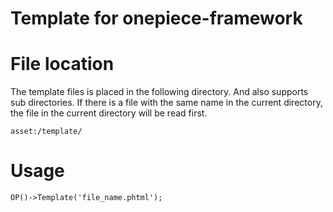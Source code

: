 Template for onepiece-framework
===

# File location

 The template files is placed in the following directory.
 And also supports sub directories.
 If there is a file with the same name in the current directory, the file in the current directory will be read first.

```
asset:/template/
```

# Usage

```
OP()->Template('file_name.phtml');
```
